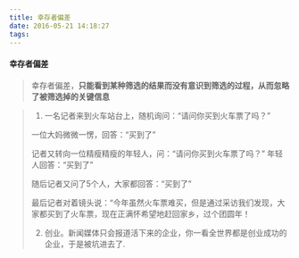```yaml
---
title: 幸存者偏差
date: 2016-05-21 14:18:27
tags:
---
```


#### 幸存者偏差

> 幸存者偏差，**只能看到某种筛选的结果而没有意识到筛选的过程，从而忽略了被筛选掉的关键信息**

> 1. 一名记者来到火车站台上，随机询问：“请问你买到火车票了吗？” 
>
> 一位大妈微微一愣，回答：“买到了” 
>
> 记者又转向一位精瘦精瘦的年轻人，问：“请问你买到火车票了吗？” 
> 年轻人回答：“买到了” 
>
> 随后记者又问了5个人，大家都回答：“买到了” 
>
> 最后记者对着镜头说：“今年虽然火车票难买，但是通过采访我们发现，大家都买到了火车票，现在正满怀希望地赶回家乡，过个团圆年！
>
> 2. 创业。新闻媒体只会报道活下来的企业，你一看全世界都是创业成功的企业，于是被坑进去了.